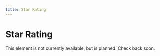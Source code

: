 ```yaml
---
title: Star Rating
---
```


# Star Rating

This element is not currently available, but is planned. Check back soon. 